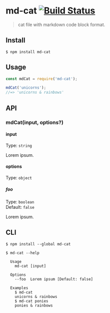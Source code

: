 # md-cat [![Build Status](https://travis-ci.com/elzup/md-cat.svg?branch=master)](https://travis-ci.com/elzup/md-cat)

> cat file with markdown code block format.


## Install

```
$ npm install md-cat
```


## Usage

```js
const mdCat = require('md-cat');

mdCat('unicorns');
//=> 'unicorns & rainbows'
```


## API

### mdCat(input, options?)

#### input

Type: `string`

Lorem ipsum.

#### options

Type: `object`

##### foo

Type: `boolean`\
Default: `false`

Lorem ipsum.


## CLI

```
$ npm install --global md-cat
```

```
$ md-cat --help

  Usage
    md-cat [input]

  Options
    --foo  Lorem ipsum [Default: false]

  Examples
    $ md-cat
    unicorns & rainbows
    $ md-cat ponies
    ponies & rainbows
```
